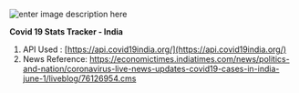 ![enter image description here](https://lh5.googleusercontent.com/7tqFzpnFT8h6ugrOI0kLx9P_JKnd-z8TShE487XbIAOQQUirbiP3hWO2FDfyDbngjMxsIMNtglLOu6Jwo4KHEQ4nf8GVTwnHXeJBwO4G8gnp8EOR3Vhq7v-3gpvo=w1280)


**Covid 19 Stats Tracker - India**

 1. API Used : [https://api.covid19india.org/](https://api.covid19india.org/)
 2. News Reference: 
 https://economictimes.indiatimes.com/news/politics-and-nation/coronavirus-live-news-updates-covid19-cases-in-india-june-1/liveblog/76126954.cms

